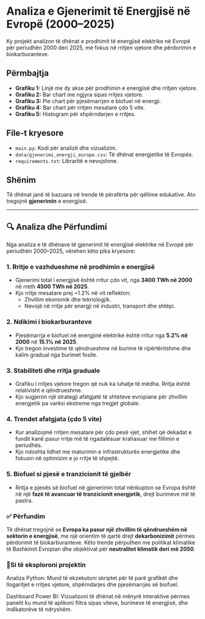 # Analiza e Gjenerimit të Energjisë në Evropë (2000–2025)

Ky projekt analizon të dhënat e prodhimit të energjisë elektrike në Evropë për periudhën 2000 deri 2025, me fokus në rritjen vjetore dhe përdorimin e biokarburanteve.

## Përmbajtja

- **Grafiku 1:** Linjë me dy akse për prodhimin e energjisë dhe rritjen vjetore.
- **Grafiku 2:** Bar chart me ngjyra sipas rritjes vjetore.
- **Grafiku 3:** Pie chart për pjesëmarrjen e biofuel në energji.
- **Grafiku 4:** Bar chart për rritjen mesatare çdo 5 vite.
- **Grafiku 5:** Histogram për shpërndarjen e rritjes.

## File-t kryesore

- `main.py`: Kodi për analizë dhe vizualizim.
- `data/gjenerimi_energji_europe.csv`: Të dhënat energjetike të Evropës.
- `requirements.txt`: Libraritë e nevojshme.


## Shënim

Të dhënat janë të bazuara në trende të përafërta për qëllime edukative. Ato tregojnë **gjenerimin** e  energjisë.

---

## 🔍 Analiza dhe Përfundimi

Nga analiza e të dhënave të gjenerimit të energjisë elektrike në Evropë për periudhën 2000–2025, vërehen këto pika kryesore:

### 1. Rritje e vazhdueshme në prodhimin e energjisë
- Gjenerimi total i energjisë është rritur çdo vit, nga **3400 TWh në 2000** në rreth **4500 TWh në 2025**.
- Kjo rritje mesatare prej ~1.2% në vit reflekton:
  - Zhvillim ekonomik dhe teknologjik.
  - Nevojë në rritje për energji në industri, transport dhe shtëpi.

### 2. Ndikimi i biokarburanteve
- Pjesëmarrja e biofuel në energjinë elektrike është rritur nga **5.2% në 2000** në **15.1% në 2025**.
- Kjo tregon investime të qëndrueshme në burime të ripërtëritshme dhe kalim gradual nga burimet fosile.

### 3. Stabiliteti dhe rritja graduale
- Grafiku i rritjes vjetore tregon që nuk ka luhatje të mëdha. Rritja është relativisht e qëndrueshme.
- Kjo sugjeron një strategji afatgjatë të shteteve evropiane për zhvillim energjetik pa varësi ekstreme nga tregjet globale.

### 4. Trendet afatgjata (çdo 5 vite)
- Kur analizojmë rritjen mesatare për çdo pesë vjet, shihet që dekadat e fundit kanë pasur rritje më të ngadalësuar krahasuar me fillimin e periudhës.
- Kjo ndoshta lidhet me maturimin e infrastrukturës energjetike dhe fokusin në optimizim e jo rritje të shpejtë.

### 5. Biofuel si pjesë e tranzicionit të gjelbër
- Rritja e pjesës së biofuel në gjenerimin total nënkupton se Evropa është në një **fazë të avancuar të tranzicionit energjetik**, drejt burimeve më të pastra.

### ✅ Përfundim
Të dhënat tregojnë se **Evropa ka pasur një zhvillim të qëndrueshëm në sektorin e energjisë**, me një orientim të qartë drejt **dekarbonizimit** përmes përdorimit të biokarburanteve. Këto trende përputhen me politikat klimatike të Bashkimit Evropian dhe objektivat për **neutralitet klimatik deri më 2050**.

### 🧾Si të eksploroni projektin

Analiza Python: Mund të ekzekutoni skriptet për të parë grafikët dhe llogaritjet e rritjes vjetore, shpërndarjes dhe pjesëmarrjes së biofuel.

Dashboard Power BI: Vizualizoni të dhënat në mënyrë interaktive përmes panelit ku mund të aplikoni filtra sipas viteve, burimeve të energjisë, dhe indikatorëve të ndryshëm.

